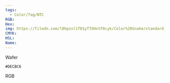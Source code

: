 ```yaml
---
tags:
  - Color/Tag/NTC
RGB:
Hex:
img: https://filedn.com/l0hpzxl1f01yT7GHxtF8cyk/Color%20Snake/standard_csv_to_svg//DECBC6.svg
CMYK:
HSL:
Name:
---
```

Wafer
```palette
#DECBC6
```
RGB
